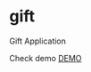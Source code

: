 # gift
Gift Application

Check demo <a href='http://falseprogramming.eu/tvara/dev/kingitus/'>DEMO</a>
